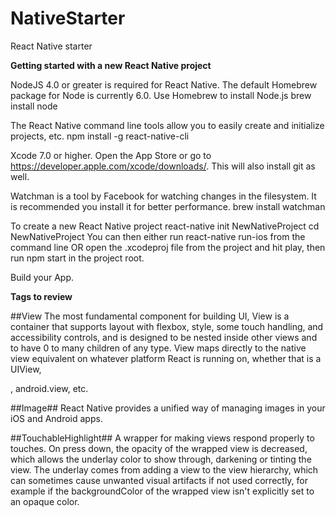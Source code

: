 # NativeStarter
React Native starter 

**Getting started with a new React Native project**

NodeJS 4.0 or greater is required for React Native. The default Homebrew package for Node is currently 6.0.
Use Homebrew to install Node.js
brew install node

The React Native command line tools allow you to easily create and initialize projects, etc.
npm install -g react-native-cli

Xcode 7.0 or higher. Open the App Store or go to https://developer.apple.com/xcode/downloads/. This will also install git as well.

Watchman is a tool by Facebook for watching changes in the filesystem. It is recommended you install it for better performance.
brew install watchman

To create a new React Native project
react-native init NewNativeProject
cd NewNativeProject
You can then either run react-native run-ios from the command line OR 
open the .xcodeproj file from the project and hit play, then run npm start in the project root.

Build your App.

**Tags to review**

##View
The most fundamental component for building UI, View is a container that supports layout with flexbox, style, some touch handling, and accessibility controls, and is designed to be nested inside other views and to have 0 to many children of any type. View maps directly to the native view equivalent on whatever platform React is running on, whether that is a UIView, <div>, android.view, etc. 

##Image##
React Native provides a unified way of managing images in your iOS and Android apps. 

##TouchableHighlight##
A wrapper for making views respond properly to touches. On press down, the opacity of the wrapped view is decreased, which allows the underlay color to show through, darkening or tinting the view. The underlay comes from adding a view to the view hierarchy, which can sometimes cause unwanted visual artifacts if not used correctly, for example if the backgroundColor of the wrapped view isn't explicitly set to an opaque color.


